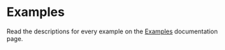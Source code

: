 # Examples

Read the descriptions for every example on the [Examples](../docs/introduction/Examples.md) documentation page.